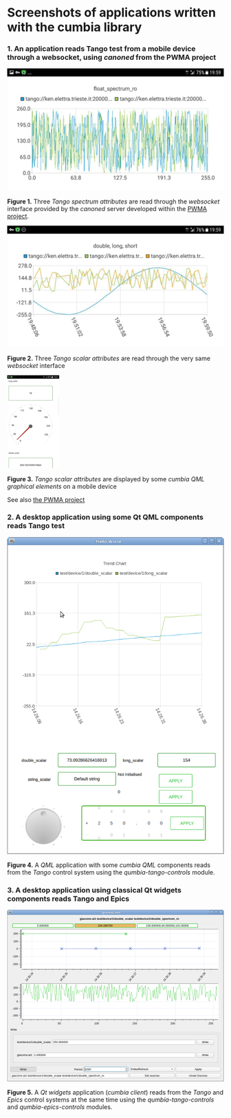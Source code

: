 # Screenshots of applications written with the cumbia library

### 1. An application reads Tango test from a mobile device through a websocket, using *canoned* from the PWMA project

![cumbia reads Tango spectrum from an Android device](android-plot1.jpg)

<strong>Figure 1.</strong> Three *Tango spectrum attributes* are read through the *websocket* interface provided by the *canoned* server developed
within the <a href="https://gitlab.com/PWMA/">PWMA project</a>.

![cumbia reads Tango scalar from an Android device](android-plot2.jpg)

<strong>Figure 2.</strong> Three *Tango scalar attributes* are read through the very same *websocket* interface


<img src="android-qml-elements.jpg" alt="cumbia reads Tango scalar on QML widgets from an Android device" width="24%" height="24%"/>

<strong>Figure 3.</strong> *Tango scalar attributes* are displayed by some <em>cumbia QML graphical elements</em> on a mobile device

See also <a href="https://gitlab.com/PWMA/">the PWMA project</a>


### 2. A desktop application using some Qt QML components reads Tango test 


![cumbia reads Tango scalar on QML widgets - desktop](qml-application-desktop.png)

<strong>Figure 4.</strong> A *QML* application with some *cumbia QML* components reads from the *Tango* control system using the 
*qumbia-tango-controls* module.


### 3. A desktop application using classical Qt widgets components reads Tango and Epics


![cumbia reads Tango and Epics quantities on classical Qt widgets - desktop](cumbia-client-tango+epics.png)

<strong>Figure 5.</strong> A *Qt widgets* application (*cumbia client*) reads from the *Tango* and *Epics* control systems at the same time using the 
*qumbia-tango-controls* and *qumbia-epics-controls*  modules.
